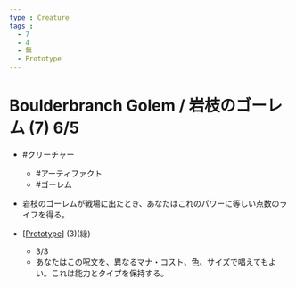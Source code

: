 ```yaml
---
type : Creature
tags : 
  - 7
  - 4
  - 無
  - Prototype
---
```

# Boulderbranch Golem / 岩枝のゴーレム (7) 6/5

* #クリーチャー
  * #アーティファクト
  * #ゴーレム

* 岩枝のゴーレムが戦場に出たとき、あなたはこれのパワーに等しい点数のライフを得る。

* [[Prototype]] (3)(緑) 
  * 3/3
  * あなたはこの呪文を、異なるマナ・コスト、色、サイズで唱えてもよい。これは能力とタイプを保持する。


[//begin]: # "Autogenerated link references for markdown compatibility"
[Prototype]: Prototype.md "Prototype(N) / 試作(N)"
[//end]: # "Autogenerated link references"
